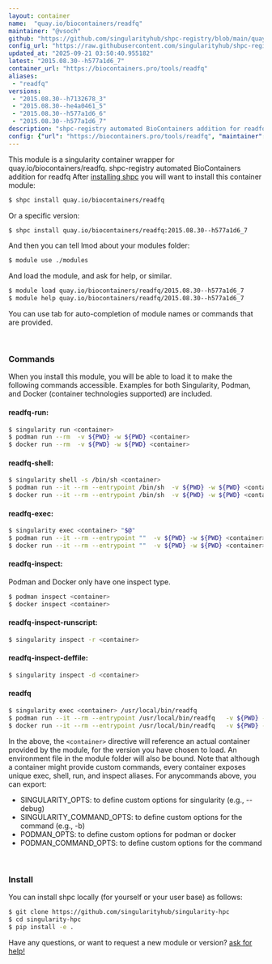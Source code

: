 ```yaml
---
layout: container
name:  "quay.io/biocontainers/readfq"
maintainer: "@vsoch"
github: "https://github.com/singularityhub/shpc-registry/blob/main/quay.io/biocontainers/readfq/container.yaml"
config_url: "https://raw.githubusercontent.com/singularityhub/shpc-registry/main/quay.io/biocontainers/readfq/container.yaml"
updated_at: "2025-09-21 03:50:40.955182"
latest: "2015.08.30--h577a1d6_7"
container_url: "https://biocontainers.pro/tools/readfq"
aliases:
 - "readfq"
versions:
 - "2015.08.30--h7132678_3"
 - "2015.08.30--he4a0461_5"
 - "2015.08.30--h577a1d6_6"
 - "2015.08.30--h577a1d6_7"
description: "shpc-registry automated BioContainers addition for readfq"
config: {"url": "https://biocontainers.pro/tools/readfq", "maintainer": "@vsoch", "description": "shpc-registry automated BioContainers addition for readfq", "latest": {"2015.08.30--h577a1d6_7": "sha256:4317827c2dd6043f1db84fea357f9ff657f6b33422f4cd79fdcc5aa4d88285a2"}, "tags": {"2015.08.30--h7132678_3": "sha256:cdc93f495618e9544da2ccbe82c5440c1ac29759a2443bd90602408b511be744", "2015.08.30--he4a0461_5": "sha256:8548418415a37572aa1d983f4726063afffc2c5d4ecfd8cd635a75ec00c4698f", "2015.08.30--h577a1d6_6": "sha256:1f20cfe4b837f01af09707ec836377fce0439e71745a897ab5728ab2686ea206", "2015.08.30--h577a1d6_7": "sha256:4317827c2dd6043f1db84fea357f9ff657f6b33422f4cd79fdcc5aa4d88285a2"}, "docker": "quay.io/biocontainers/readfq", "aliases": {"readfq": "/usr/local/bin/readfq"}}
---
```


This module is a singularity container wrapper for quay.io/biocontainers/readfq.
shpc-registry automated BioContainers addition for readfq
After [installing shpc](#install) you will want to install this container module:


```bash
$ shpc install quay.io/biocontainers/readfq
```

Or a specific version:

```bash
$ shpc install quay.io/biocontainers/readfq:2015.08.30--h577a1d6_7
```

And then you can tell lmod about your modules folder:

```bash
$ module use ./modules
```

And load the module, and ask for help, or similar.

```bash
$ module load quay.io/biocontainers/readfq/2015.08.30--h577a1d6_7
$ module help quay.io/biocontainers/readfq/2015.08.30--h577a1d6_7
```

You can use tab for auto-completion of module names or commands that are provided.

<br>

### Commands

When you install this module, you will be able to load it to make the following commands accessible.
Examples for both Singularity, Podman, and Docker (container technologies supported) are included.

#### readfq-run:

```bash
$ singularity run <container>
$ podman run --rm  -v ${PWD} -w ${PWD} <container>
$ docker run --rm  -v ${PWD} -w ${PWD} <container>
```

#### readfq-shell:

```bash
$ singularity shell -s /bin/sh <container>
$ podman run --it --rm --entrypoint /bin/sh  -v ${PWD} -w ${PWD} <container>
$ docker run --it --rm --entrypoint /bin/sh  -v ${PWD} -w ${PWD} <container>
```

#### readfq-exec:

```bash
$ singularity exec <container> "$@"
$ podman run --it --rm --entrypoint ""  -v ${PWD} -w ${PWD} <container> "$@"
$ docker run --it --rm --entrypoint ""  -v ${PWD} -w ${PWD} <container> "$@"
```

#### readfq-inspect:

Podman and Docker only have one inspect type.

```bash
$ podman inspect <container>
$ docker inspect <container>
```

#### readfq-inspect-runscript:

```bash
$ singularity inspect -r <container>
```

#### readfq-inspect-deffile:

```bash
$ singularity inspect -d <container>
```


#### readfq

```bash
$ singularity exec <container> /usr/local/bin/readfq
$ podman run --it --rm --entrypoint /usr/local/bin/readfq   -v ${PWD} -w ${PWD} <container> -c " $@"
$ docker run --it --rm --entrypoint /usr/local/bin/readfq   -v ${PWD} -w ${PWD} <container> -c " $@"
```



In the above, the `<container>` directive will reference an actual container provided
by the module, for the version you have chosen to load. An environment file in the
module folder will also be bound. Note that although a container
might provide custom commands, every container exposes unique exec, shell, run, and
inspect aliases. For anycommands above, you can export:

 - SINGULARITY_OPTS: to define custom options for singularity (e.g., --debug)
 - SINGULARITY_COMMAND_OPTS: to define custom options for the command (e.g., -b)
 - PODMAN_OPTS: to define custom options for podman or docker
 - PODMAN_COMMAND_OPTS: to define custom options for the command

<br>

### Install

You can install shpc locally (for yourself or your user base) as follows:

```bash
$ git clone https://github.com/singularityhub/singularity-hpc
$ cd singularity-hpc
$ pip install -e .
```

Have any questions, or want to request a new module or version? [ask for help!](https://github.com/singularityhub/singularity-hpc/issues)